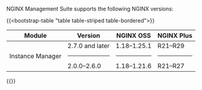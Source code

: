 NGINX Management Suite supports the following NGINX versions:

{{<bootstrap-table "table table-striped table-bordered">}}

| Module                                      | Version                        | NGINX OSS                  | NGINX Plus         |
|---------------------------------------------|--------------------------------|----------------------------|--------------------|
| Instance Manager                            | 2.7.0 and later<hr>2.0.0–2.6.0 | 1.18–1.25.1<hr>1.18–1.21.6 | R21–R29<hr>R21–R27 |

{{</bootstrap-table>}}

<!-- Do not remove. Keep this code at the bottom of the include -->
<!-- DOCS-1075 -->

